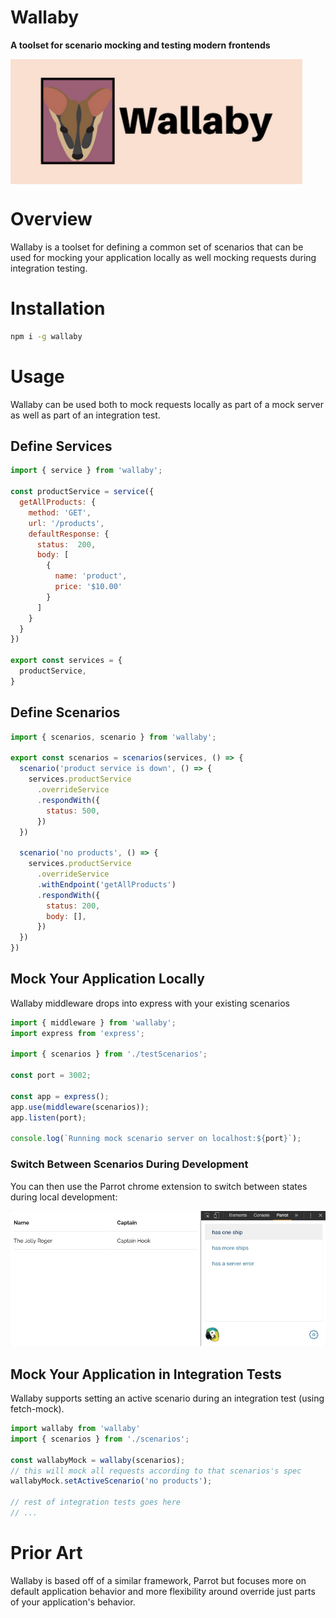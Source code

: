# Wallaby
**A toolset for scenario mocking and testing modern frontends**

<img align="center" height="200" src="./logo.png">

# Overview
Wallaby is a toolset for defining a common set of scenarios that can be used for mocking your application locally as well mocking requests during integration testing.

# Installation
```bash
npm i -g wallaby
```

# Usage
Wallaby can be used both to mock requests locally as part of a mock server as well as part of an integration test.


## Define Services
```javascript
import { service } from 'wallaby';

const productService = service({
  getAllProducts: {
    method: 'GET',
    url: '/products',
    defaultResponse: {
      status:  200,
      body: [
        {
          name: 'product',
          price: '$10.00'
        }
      ]
    }
  }
})

export const services = {
  productService,
}
```


## Define Scenarios
```javascript
import { scenarios, scenario } from 'wallaby';

export const scenarios = scenarios(services, () => {
  scenario('product service is down', () => {
    services.productService
      .overrideService
      .respondWith({
        status: 500,
      })
  })

  scenario('no products', () => {
    services.productService
      .overrideService
      .withEndpoint('getAllProducts')
      .respondWith({
        status: 200,
        body: [],
      })
  })
})
```

## Mock Your Application Locally
Wallaby middleware drops into express with your existing scenarios

```javascript
import { middleware } from 'wallaby';
import express from 'express';

import { scenarios } from './testScenarios';
 
const port = 3002;
 
const app = express();
app.use(middleware(scenarios));
app.listen(port);

console.log(`Running mock scenario server on localhost:${port}`);
```
### Switch Between Scenarios During Development
You can then use the Parrot chrome extension to switch between states during local development:

![parrot](https://github.com/americanexpress/parrot/blob/master/assets/parrot-devtools.gif?raw=true)


## Mock Your Application in Integration Tests
Wallaby supports setting an active scenario during an integration test (using fetch-mock).

```javascript
import wallaby from 'wallaby'
import { scenarios } from './scenarios';

const wallabyMock = wallaby(scenarios);
// this will mock all requests according to that scenarios's spec
wallabyMock.setActiveScenario('no products');

// rest of integration tests goes here
// ...
```

# Prior Art
Wallaby is based off of a similar framework, Parrot but focuses more on default application behavior and more flexibility around override just parts of your application's behavior.
